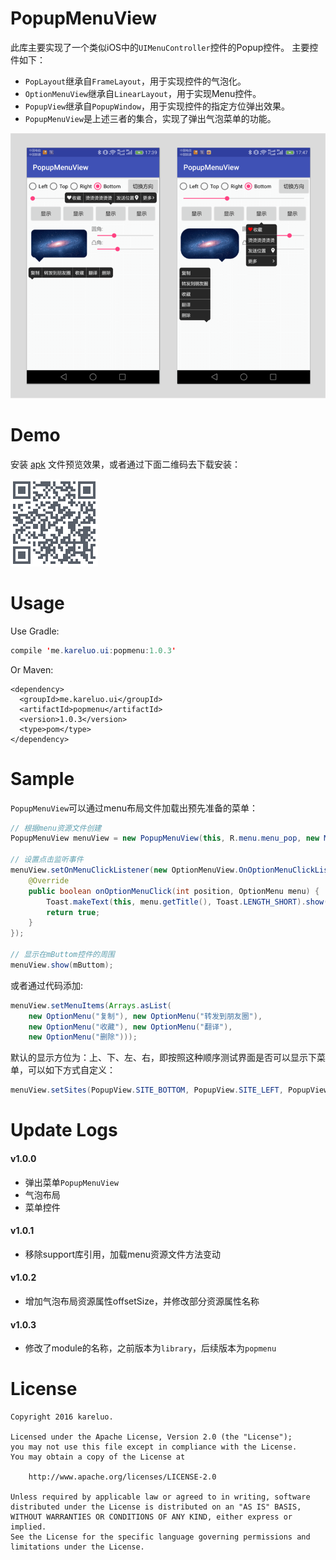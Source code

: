 # PopupMenuView
此库主要实现了一个类似iOS中的`UIMenuController`控件的Popup控件。
主要控件如下：

- `PopLayout`继承自`FrameLayout`，用于实现控件的气泡化。
- `OptionMenuView`继承自`LinearLayout`，用于实现Menu控件。
- `PopupView`继承自`PopupWindow`，用于实现控件的指定方位弹出效果。
- `PopupMenuView`是上述三者的集合，实现了弹出气泡菜单的功能。

![预览图片](/screenshot/preview_image.png)

# Demo
安装 [apk](https://www.pgyer.com/menu) 文件预览效果，或者通过下面二维码去下载安装：

![DEMO下载二维码](/screenshot/code.png)

# Usage

Use Gradle:
``` java
compile 'me.kareluo.ui:popmenu:1.0.3'
```

Or Maven:
``` maven
<dependency>
  <groupId>me.kareluo.ui</groupId>
  <artifactId>popmenu</artifactId>
  <version>1.0.3</version>
  <type>pom</type>
</dependency>
```

# Sample

`PopupMenuView`可以通过menu布局文件加载出预先准备的菜单：

``` java
// 根据menu资源文件创建
PopupMenuView menuView = new PopupMenuView(this, R.menu.menu_pop, new MenuBuilder(context));

// 设置点击监听事件
menuView.setOnMenuClickListener(new OptionMenuView.OnOptionMenuClickListener() {
    @Override
    public boolean onOptionMenuClick(int position, OptionMenu menu) {
        Toast.makeText(this, menu.getTitle(), Toast.LENGTH_SHORT).show();
        return true;
    }
});

// 显示在mButtom控件的周围
menuView.show(mButtom);
```

或者通过代码添加:

``` java
menuView.setMenuItems(Arrays.asList(
    new OptionMenu("复制"), new OptionMenu("转发到朋友圈"),
    new OptionMenu("收藏"), new OptionMenu("翻译"),
    new OptionMenu("删除")));
```

默认的显示方位为：上、下、左、右，即按照这种顺序测试界面是否可以显示下菜单，可以如下方式自定义：

``` java
menuView.setSites(PopupView.SITE_BOTTOM, PopupView.SITE_LEFT, PopupView.SITE_TOP, PopupView.SITE_RIGHT);
```

# Update Logs

#### v1.0.0
- 弹出菜单`PopupMenuView`
- 气泡布局
- 菜单控件

#### v1.0.1
- 移除support库引用，加载menu资源文件方法变动

#### v1.0.2
- 增加气泡布局资源属性offsetSize，并修改部分资源属性名称

#### v1.0.3
- 修改了module的名称，之前版本为`library`，后续版本为`popmenu`

# License
``` license
Copyright 2016 kareluo.

Licensed under the Apache License, Version 2.0 (the "License");
you may not use this file except in compliance with the License.
You may obtain a copy of the License at

    http://www.apache.org/licenses/LICENSE-2.0

Unless required by applicable law or agreed to in writing, software
distributed under the License is distributed on an "AS IS" BASIS,
WITHOUT WARRANTIES OR CONDITIONS OF ANY KIND, either express or implied.
See the License for the specific language governing permissions and
limitations under the License.
```